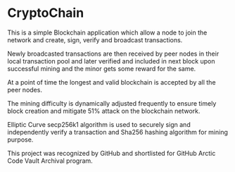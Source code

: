 # CryptoChain

This is a simple Blockchain application which allow a node to join the network and create, sign, verify and broadcast transactions. 

Newly broadcasted transactions are then received by peer nodes in their local transaction pool and later verified and included in next block upon successful mining and the minor gets some reward for the same.

At a point of time the longest and valid blockchain is accepted by all the peer nodes. 

The mining difficulty is dynamically adjusted frequently to ensure timely block creation and mitigate 51% attack on the blockchain network. 

Elliptic Curve secp256k1 algorithm is used to securely sign and independently verify a transaction and Sha256 hashing algorithm for mining purpose.


This project was recognized by GitHub and shortlisted for GitHub Arctic Code Vault Archival program.
